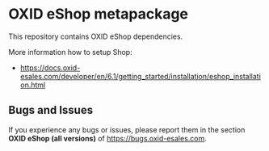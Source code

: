 OXID eShop metapackage
======================

This repository contains OXID eShop dependencies.

More information how to setup Shop:

  - https://docs.oxid-esales.com/developer/en/6.1/getting_started/installation/eshop_installation.html

## Bugs and Issues

If you experience any bugs or issues, please report them in the section **OXID eShop (all versions)** of https://bugs.oxid-esales.com.
